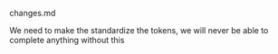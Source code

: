 changes.md

We need to make the standardize the tokens, we will never be able to complete anything without this 